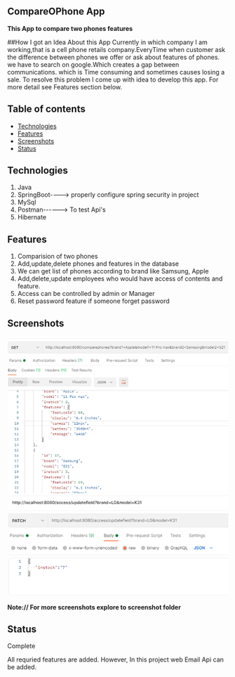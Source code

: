 ## CompareOPhone App
**This App to compare two phones features**

##How I got an Idea About this App
Currently in which company I am working,that is a cell phone retails company.EveryTime when customer ask the difference between phones we offer or ask about features of phones. we have to search on google.Which creates a gap between communications. which is Time consuming and sometimes causes losing a sale. To resolve this problem I come up with idea to develop this app. For more 
detail see Features section below.

## Table of contents
* [Technologies](#technologies)
* [Features](#features)
* [Screenshots](#screenshots)
* [Status](#status)


## Technologies
1. Java
2. SpringBoot----> properly configure spring security in project
3. MySql
4. Postman------> To test Api's
5. Hibernate


## Features
1. Comparision of two phones
2. Add,update,delete phones and features in the database
3. We can get list of phones according to brand like Samsung, Apple
4. Add,delete,update employees who would have access of contents and feature. 
5. Access can be controlled by admin or Manager 
6. Reset password feature if someone forget password


## Screenshots

![compare Phone](./screenshots/comparephones.png)
![update Quantity Phone](./screenshots/updateQuantityOfPhone.png)


**Note:// For more screenshots explore to screenshot folder**

## Status
Complete

All requried features are added. However, In this project web Email Api can be added. 


